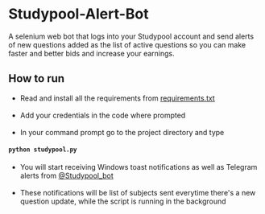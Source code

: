 # Studypool-Alert-Bot
A selenium web bot that logs into your Studypool account and send alerts of new questions added as the list of active questions so you can make faster and better bids and increase your earnings. 

## How to run

- Read and install all the requirements from [requirements.txt](https://github.com/revlis975/Studypool-Alert-Bot/blob/main/requirements.txt)<br><br>
- Add your credentials in the code where prompted <br><br>
- In your command prompt go to the project directory and type
#### `python studypool.py`

- You will start receiving Windows toast notifications as well as Telegram alerts from [@Studypool_bot](https://t.me/Studypool_bot)<br><br> 
- These notifications will be list of subjects sent everytime there's a new question update, while the script is running in the background
